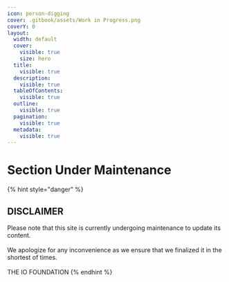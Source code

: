 ```yaml
---
icon: person-digging
cover: .gitbook/assets/Work in Progress.png
coverY: 0
layout:
  width: default
  cover:
    visible: true
    size: hero
  title:
    visible: true
  description:
    visible: true
  tableOfContents:
    visible: true
  outline:
    visible: true
  pagination:
    visible: true
  metadata:
    visible: true
---
```


# Section Under Maintenance

{% hint style="danger" %}
## DISCLAIMER

Please note that this site is currently undergoing maintenance to update its content.\
\
We apologize for any inconvenience as we ensure that we finalized it in the shortest of times.\
\
THE IO FOUNDATION
{% endhint %}

